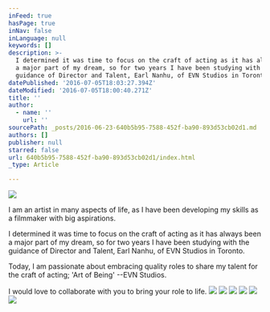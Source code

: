 ```yaml
---
inFeed: true
hasPage: true
inNav: false
inLanguage: null
keywords: []
description: >-
  I determined it was time to focus on the craft of acting as it has always been
  a major part of my dream, so for two years I have been studying with the
  guidance of Director and Talent, Earl Nanhu, of EVN Studios in Toronto.
datePublished: '2016-07-05T18:03:27.394Z'
dateModified: '2016-07-05T18:00:40.271Z'
title: ''
author:
  - name: ''
    url: ''
sourcePath: _posts/2016-06-23-640b5b95-7588-452f-ba90-893d53cb02d1.md
authors: []
publisher: null
starred: false
url: 640b5b95-7588-452f-ba90-893d53cb02d1/index.html
_type: Article

---
```

![](https://the-grid-user-content.s3-us-west-2.amazonaws.com/e9eca429-1121-48c8-a0e8-f59f0ddc6368.jpg)

I am an artist in many aspects of life, as I have been developing my skills as a filmmaker with big aspirations.

I determined it was time to focus on the craft of acting as it has always been a major part of my dream, so for two years I have been studying with the guidance of Director and Talent, Earl Nanhu, of EVN Studios in Toronto.

Today, I am passionate about embracing quality roles to share my talent for the craft of acting; 'Art of Being' --EVN Studios.

I would love to collaborate with you to bring your role to life.
![](https://the-grid-user-content.s3-us-west-2.amazonaws.com/426cf7fa-8aef-4049-a6de-e4c1bf0df26d.jpg)
![](https://imgflo.herokuapp.com/graph/vahj1ThiexotieMo/d62c2014a949993f87ced91dfaf4b337/croprotate.jpg?cropheight=4889&cropwidth=4559&degrees=0&input=https%3A%2F%2Fthe-grid-user-content.s3-us-west-2.amazonaws.com%2F2b7ce199-365b-4f17-b6a8-1dc6b8440c68.jpg&x=0&y=0)
![](https://the-grid-user-content.s3-us-west-2.amazonaws.com/2bd14e37-b942-49bb-928c-274dfdadcfb2.jpg)
![](https://the-grid-user-content.s3-us-west-2.amazonaws.com/085720ae-df49-44d4-a0bf-06644c5ce1ed.jpg)
![](https://the-grid-user-content.s3-us-west-2.amazonaws.com/4d285ba9-f6ed-431c-92a7-acee6e33e729.jpg)
![](https://the-grid-user-content.s3-us-west-2.amazonaws.com/e523705e-c6aa-4f4a-861f-9d0a17c76127.jpg)